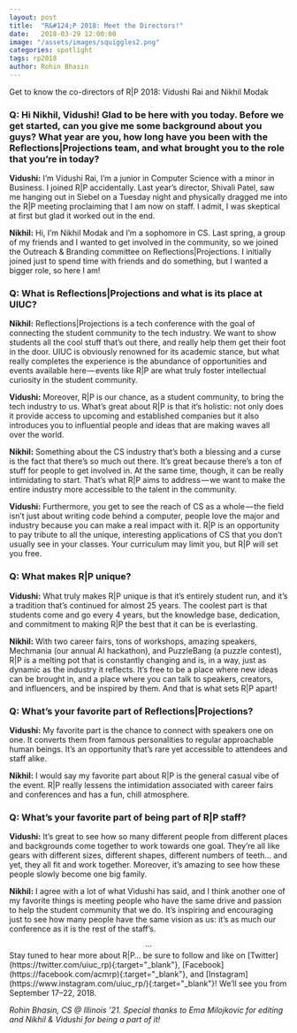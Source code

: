 ```yaml
---
layout: post
title:  "R&#124;P 2018: Meet the Directors!"
date:   2018-03-29 12:00:00
image: "/assets/images/squiggles2.png"
categories: spotlight
tags: rp2018
author: Rohin Bhasin
---
```

Get to know the co-directors of R&#124;P 2018: Vidushi Rai and Nikhil Modak  

### Q: Hi Nikhil, Vidushi! Glad to be here with you today. Before we get started, can you give me some background about you guys? What year are you, how long have you been with the Reflections&#124;Projections team, and what brought you to the role that you’re in today?

**Vidushi:** I’m Vidushi Rai, I’m a junior in Computer Science with a minor in Business. I joined R&#124;P accidentally. Last year’s director, Shivali Patel, saw me hanging out in Siebel on a Tuesday night and physically dragged me into the R&#124;P meeting proclaiming that I am now on staff. I admit, I was skeptical at first but glad it worked out in the end.

**Nikhil:** Hi, I’m Nikhil Modak and I’m a sophomore in CS. Last spring, a group of my friends and I wanted to get involved in the community, so we joined the Outreach & Branding committee on Reflections&#124;Projections. I initially joined just to spend time with friends and do something, but I wanted a bigger role, so here I am!

### Q: What is Reflections&#124;Projections and what is its place at UIUC?
**Nikhil:** Reflections&#124;Projections is a tech conference with the goal of connecting the student community to the tech industry. We want to show students all the cool stuff that’s out there, and really help them get their foot in the door. UIUC is obviously renowned for its academic stance, but what really completes the experience is the abundance of opportunities and events available here — events like R&#124;P are what truly foster intellectual curiosity in the student community.

**Vidushi:** Moreover, R&#124;P is our chance, as a student community, to bring the tech industry to us. What’s great about R&#124;P is that it’s holistic: not only does it provide access to upcoming and established companies but it also introduces you to influential people and ideas that are making waves all over the world.

**Nikhil:** Something about the CS industry that’s both a blessing and a curse is the fact that there’s so much out there. It’s great because there’s a ton of stuff for people to get involved in. At the same time, though, it can be really intimidating to start. That’s what R&#124;P aims to address — we want to make the entire industry more accessible to the talent in the community.

**Vidushi:** Furthermore, you get to see the reach of CS as a whole — the field isn’t just about writing code behind a computer, people love the major and industry because you can make a real impact with it. R&#124;P is an opportunity to pay tribute to all the unique, interesting applications of CS that you don’t usually see in your classes. Your curriculum may limit you, but R&#124;P will set you free.

### Q: What makes R&#124;P unique?
**Vidushi:** What truly makes R&#124;P unique is that it’s entirely student run, and it’s a tradition that’s continued for almost 25 years. The coolest part is that students come and go every 4 years, but the knowledge base, dedication, and commitment to making R&#124;P the best that it can be is everlasting.

**Nikhil:** With two career fairs, tons of workshops, amazing speakers, Mechmania (our annual AI hackathon), and PuzzleBang (a puzzle contest), R&#124;P is a melting pot that is constantly changing and is, in a way, just as dynamic as the industry it reflects. It’s free to be a place where new ideas can be brought in, and a place where you can talk to speakers, creators, and influencers, and be inspired by them. And that is what sets R&#124;P apart!

### Q: What’s your favorite part of Reflections&#124;Projections?
**Vidushi:** My favorite part is the chance to connect with speakers one on one. It converts them from famous personalities to regular approachable human beings. It’s an opportunity that’s rare yet accessible to attendees and staff alike.

**Nikhil:** I would say my favorite part about R&#124;P is the general casual vibe of the event. R&#124;P really lessens the intimidation associated with career fairs and conferences and has a fun, chill atmosphere.

### Q: What’s your favorite part of being part of R&#124;P staff?

**Vidushi:** It’s great to see how so many different people from different places and backgrounds come together to work towards one goal. They’re all like gears with different sizes, different shapes, different numbers of teeth… and yet, they all fit and work together. Moreover, it’s amazing to see how these people slowly become one big family.

**Nikhil:** I agree with a lot of what Vidushi has said, and I think another one of my favorite things is meeting people who have the same drive and passion to help the student community that we do. It’s inspiring and encouraging just to see how many people have the same vision as us: it’s as much our conference as it is the rest of the staff’s.

<center>&middot;&middot;&middot;</center>
Stay tuned to hear more about R&#124;P… be sure to follow and like on [Twitter](https://twitter.com/uiuc_rp){:target="_blank"}, [Facebook](https://facebook.com/acmrp){:target="_blank"}, and [Instagram](https://www.instagram.com/uiuc_rp/){:target="_blank"}!   
We’ll see you from September 17–22, 2018.  

*Rohin Bhasin, CS @ Illinois ’21. Special thanks to Ema Milojkovic for editing and Nikhil & Vidushi for being a part of it!*